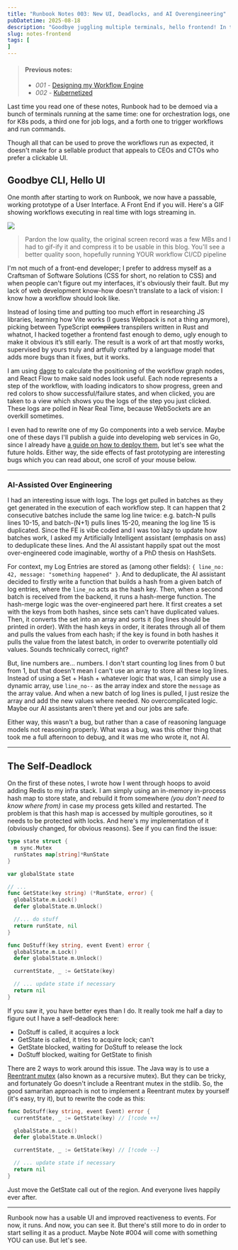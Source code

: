 ```yaml
---
title: "Runbook Notes 003: New UI, Deadlocks, and AI Overengineering"
pubDatetime: 2025-08-18
description: "Goodbye juggling multiple terminals, hello frontend! In this update: workflow visualizations, over-engineered log deduplication, and the self-deadlock that stole an afternoon from me."
slug: notes-frontend
tags: [
]
---
```


> #### Previous notes:
> - _001_ - [Designing my Workflow Engine](/posts/notes-designing-workflow-engine)
> - _002_ - [Kubernetized](/posts/notes-kubernetized)

Last time you read one of these notes, Runbook had to be demoed via a bunch of terminals running at the same time: one for orchestration logs, one for K8s pods, a third one for job logs, and a forth one to trigger workflows and run commands.

Though all that can be used to prove the workflows run as expected, it doesn't make for a sellable product that appeals to CEOs and CTOs who prefer a clickable UI.

## Goodbye CLI, Hello UI

One month after starting to work on Runbook, we now have a passable, working prototype of a User Interface. A Front End if you will. Here's a GIF showing workflows executing in real time with logs streaming in.

![](/assets/images/20250818/frontend.gif)

> Pardon the low quality, the original screen record was a few MBs and I had to gif-ify it and compress it to be usable in this blog. You'll see a better quality soon, hopefully running YOUR workflow CI/CD pipeline

I'm not much of a front-end developer; I prefer to address myself as a Craftsman of Software Solutions (CSS for short, no relation to CSS) and when people can't figure out my interfaces, it's obviously their fault. But my lack of web development know-how doesn't translate to a lack of vision: I know how a workflow should look like.

Instead of losing time and putting too much effort in researching JS libraries, learning how Vite works (I guess Webpack is not a thing anymore), picking between TypeScript ~~compilers~~ transpilers written in Rust and whatnot, I hacked together a frontend fast enough to demo, ugly enough to make it obvious it’s still early. The result is a work of art that mostly works, supervised by yours truly and artfully crafted by a language model that adds more bugs than it fixes, but it works.

I am using [dagre](https://github.com/dagrejs/dagre) to calculate the positioning of the workflow graph nodes, and React Flow to make said nodes look useful. Each node represents a step of the workflow, with loading indicators to show progress, green and red colors to show successful/failure states, and when clicked, you are taken to a view which shows you the logs of the step you just clicked. These logs are polled in Near Real Time, because WebSockets are an overkill sometimes.

I even had to rewrite one of my Go components into a web service. Maybe one of these days I'll publish a guide into developing web services in Go, since I already have [a guide on how to deploy them](https://aziflaj.github.io/posts/deploy-go-kamal-gh-actions/), but let's see what the future holds. Either way, the side effects of fast prototyping are interesting bugs which you can read about, one scroll of your mouse below.

***

### AI-Assisted Over Engineering

I had an interesting issue with logs. The logs get pulled in batches as they get generated in the execution of each workflow step. It can happen that 2 consecutive batches include the same log line twice: e.g. batch-N pulls lines 10-15, and batch-(N+1) pulls lines 15-20, meaning the log line 15 is duplicated. Since the FE is vibe coded and I was too lazy to update how batches work, I asked my Artificially Intelligent assistant (emphasis on ass) to deduplicate these lines. And the AI assistant happily spat out the most over-engineered code imaginable, worthy of a PhD thesis on HashSets.

For context, my Log Entries are stored as (among other fields): `{ line_no: 42, message: "something happened" }`. And to deduplicate, the AI assistant decided to firstly write a function that builds a hash from a given batch of log entries, where the `line_no` acts as the hash key. Then, when a second batch is received from the backend, it runs a hash-merge function. The hash-merge logic was the over-engineered part here. It first creates a set with the keys from both hashes, since sets can't have duplicated values. Then, it converts the set into an array and sorts it (log lines should be printed in order). With the hash keys in order, it iterates through all of them and pulls the values from each hash; if the key is found in both hashes it pulls the value from the latest batch, in order to overwrite potentially old values. Sounds technically correct, right?

But, line numbers are... numbers. I don't start counting log lines from 0 but from 1, but that doesn't mean I can't use an array to store all these log lines. Instead of using a Set + Hash + whatever logic that was, I can simply use a dynamic array, use `line_no--` as the array index and store the `message` as the array value. And when a new batch of log lines is pulled, I just resize the array and add the new values where needed. No overcomplicated logic. Maybe our AI assistants aren't there yet and our jobs are safe.

Either way, this wasn't a bug, but rather than a case of reasoning language models not reasoning properly. What was a bug, was this other thing that took me a full afternoon to debug, and it was me who wrote it, not AI.

***

## The Self-Deadlock

On the first of these notes, I wrote how I went through hoops to avoid adding Redis to my infra stack. I am simply using an in-memory in-process hash map to store state, and rebuild it from somewhere _(you don't need to know where from)_ in case my process gets killed and restarted. The problem is that this hash map is accessed by multiple goroutines, so it needs to be protected with locks. And here's my implementation of it (obviously changed, for obvious reasons). See if you can find the issue:

```go file=state.go
type state struct {
  m sync.Mutex
  runStates map[string]*RunState
}

var globalState state

// ...
func GetState(key string) (*RunState, error) {
  globalState.m.Lock()
  defer globalState.m.Unlock()

  //... do stuff
  return runState, nil
}

func DoStuff(key string, event Event) error {
  globalState.m.Lock()
  defer globalState.m.Unlock()

  currentState, _ := GetState(key)

  // ... update state if necessary
  return nil
}
```

If you saw it, you have better eyes than I do. It really took me half a day to figure out I have a self-deadlock here:
- DoStuff is called, it acquires a lock
- GetState is called, it tries to acquire lock; can't
- GetState blocked, waiting for DoStuff to release the lock
- DoStuff blocked, waiting for GetState to finish

There are 2 ways to work around this issue. The Java way is to use a [Reentrant mutex](https://en.wikipedia.org/wiki/Reentrant_mutex) (also known as a recursive mutex). But they can be tricky, and fortunately Go doesn't include a Reentrant mutex in the stdlib. So, the good samaritan approach is not to implement a Reentrant mutex by yourself (it's easy, try it), but to rewrite the code as this:

```go file=state.go
func DoStuff(key string, event Event) error {
  currentState, _ := GetState(key) // [!code ++]

  globalState.m.Lock()
  defer globalState.m.Unlock()

  currentState, _ := GetState(key) // [!code --]

  // ... update state if necessary
  return nil
}
```

Just move the GetState call out of the region. And everyone lives happily ever after.

***

Runbook now has a usable UI and improved reactiveness to events. For now, it runs. And now, you can see it. But there's still more to do in order to start selling it as a product. Maybe Note #004 will come with something YOU can use. But let's see.
